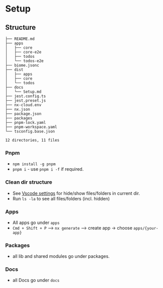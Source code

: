 # Setup

## Structure
```
├── README.md
├── apps
│   ├── core
│   ├── core-e2e
│   ├── todos
│   └── todos-e2e
├── biome.jsonc
├── dist
│   ├── apps
│   ├── core
│   └── todos
├── docs
│   └── Setup.md
├── jest.config.ts
├── jest.preset.js
├── nx-cloud.env
├── nx.json
├── package.json
├── packages
├── pnpm-lock.yaml
├── pnpm-workspace.yaml
└── tsconfig.base.json

12 directories, 11 files
```

### Pnpm
- `npm install -g pnpm`
- `pnpm i` - use `pnpm i -f` if required.

### Clean dir structure
- See [Vscode settings](./../.vscode/settings.json) for hide/show files/folders in current dir.
- Run `ls -la` to see all files/folders (incl. hidden)

### Apps
- All apps go under `apps`
- `Cmd + Shift + P` --> `nx generate` --> create app -> choose `apps/{your-app}`

### Packages
- all lib and shared modules go under packages.

### Docs
- all Docs go under `docs`